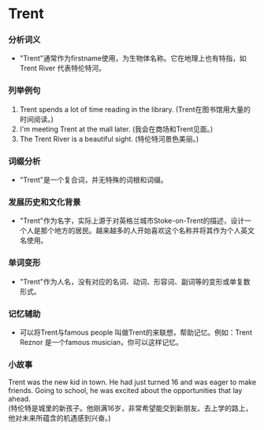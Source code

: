 # Trent

### 分析词义

  

*   "Trent"通常作为firstname使用，为生物体名称。它在地理上也有特指，如Trent River 代表特伦特河。

  

### 列举例句

  

1.  Trent spends a lot of time reading in the library. (Trent在图书馆用大量的时间阅读。)
2.  I'm meeting Trent at the mall later. (我会在商场和Trent见面。)
3.  The Trent River is a beautiful sight. (特伦特河景色美丽。)

  

### 词缀分析

  

*   "Trent"是一个复合词，并无特殊的词根和词缀。

  

### 发展历史和文化背景

  

*   "Trent"作为名字，实际上源于对英格兰城市Stoke-on-Trent的描述，设计一个人是那个地方的居民。越来越多的人开始喜欢这个名称并将其作为个人英文名使用。

  

### 单词变形

  

*   "Trent"作为人名，没有对应的名词、动词、形容词、副词等的变形或单复数形式。

  

### 记忆辅助

  

*   可以将Trent与famous people 叫做Trent的来联想，帮助记忆。例如：Trent Reznor 是一个famous musician，你可以这样记忆。

  

### 小故事

  

Trent was the new kid in town. He had just turned 16 and was eager to make friends. Going to school, he was excited about the opportunities that lay ahead.  
(特伦特是城里的新孩子。他刚满16岁，非常希望能交到新朋友。去上学的路上，他对未来所蕴含的机遇感到兴奋。)
